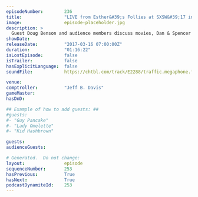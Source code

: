 ```yaml
---
episodeNumber:        236
title:                "LIVE from Esther&#39;s Follies at SXSW&#39;17 in Austin, TX"
image:                episode-placeholder.jpg
description: >
  Guest Doug Benson and audience members discuss movies, Dan & Spencer do some feminist role playing, and Dan gets complimented on his beer choice.
showDate:             
releaseDate:          "2017-03-16 07:00:00Z"
duration:             "01:16:22"
isLostEpisode:        false
isTrailer:            false
hasExplicitLanguage:  false
soundFile:            https://chtbl.com/track/E2288/traffic.megaphone.fm/STA3174263783.mp3

venue:                
comptroller:          "Jeff B. Davis"
gameMaster:           
hasDnD:               

## Example of how to add guests: ##
#guests:
#- "Guy Pancake"
#- "Lady Omelette"
#- "Kid Hashbrown"

guests:
audienceGuests:

# Generated.  Do not change:
layout:               episode
sequenceNumber:       253
hasPrevious:          True
hasNext:              True
podcastDynamiteId:    253
---
```


<!-- The episode description will be rendered here -->
<!-- Add your content below here -->

